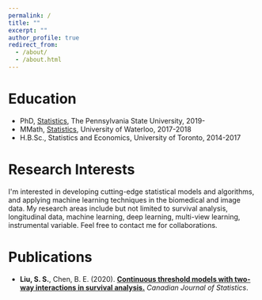 ```yaml
---
permalink: /
title: ""
excerpt: ""
author_profile: true
redirect_from: 
  - /about/
  - /about.html
---
```



# Education
* PhD, [Statistics](https://stat.psu.edu), The Pennsylvania State University, 2019-
* MMath, [Statistics](https://uwaterloo.ca/statistics-and-actuarial-science/), University of Waterloo, 2017-2018
* H.B.Sc., Statistics and Economics, University of Toronto, 2014-2017

# Research Interests
I'm interested in developing cutting-edge statistical models and algorithms, and applying machine learning techniques in the biomedical and image data. My research areas include but not limited to survival analysis, longitudinal data, machine learning, deep learning, multi-view learning, instrumental variable.
Feel free to contact me for collaborations.

# Publications
* <b>Liu, S. S.</b>, Chen, B. E. (2020). <b>[Continuous threshold models with two-way interactions in survival analysis.](https://onlinelibrary.wiley.com/journal/1708945x)</b> <i>Canadian Journal of Statistics</i>. 
